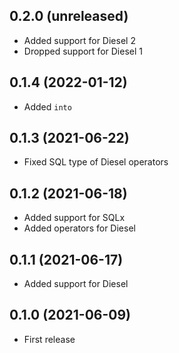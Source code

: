 ## 0.2.0 (unreleased)

- Added support for Diesel 2
- Dropped support for Diesel 1

## 0.1.4 (2022-01-12)

- Added `into`

## 0.1.3 (2021-06-22)

- Fixed SQL type of Diesel operators

## 0.1.2 (2021-06-18)

- Added support for SQLx
- Added operators for Diesel

## 0.1.1 (2021-06-17)

- Added support for Diesel

## 0.1.0 (2021-06-09)

- First release
